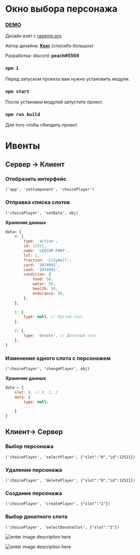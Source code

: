 # Окно выбора персонажа

### [**DEMO**](https://nikakondr.github.io/choiceplayer/)
  

Дизайн взят с [ragemp.pro](https://ragemp.pro/resources/dizajn-interfejsa-vybor-personazha-bez-verstki-dlja-servera-rage-multiplayer.320/)

  

Автор дизайна: **[Keer](https://ragemp.pro/members/keer.4816/)**  *(спасибо большое)*

  

Разработка: discord: **peach#5569**

  

### `npm i`

  

Перед запуском проекта вам нужно установить модули.

  

### `npm start`

  

После установки модулей запустите проект.

  

### `npm run build`

  

Для того чтобы сбилдить проект.

  

# Ивенты

  

## Сервер -> Клиент

  

### Отобразить интерфейс

``('app', 'setComponent', 'choicePlayer')``

  

### Отправка списка слотов

  

``('choicePlayer', 'setData', obj)``

**Хранение данных**

```js
data= {
	0: {
		type: 'active',
		id: 12521,
		name: 'LEECOM PANY',
		lvl: 1,
		fraction: 'CityHall',
		card: '2074991',
		cash: '2074991',
		condition: {
			food: 50,
			water: 50,
			health: 50,
			endurance: 50,
		},
	},

	1: {
		type: null, // Пустой слот
	},

	2: {
		type: 'donate', // Донатный слот
	},
}
```

  ### Изменение одного слота с персонажем

``('choicePlayer', 'changePlayer', obj)``

**Хранение данных**

```js
data = {
	slot: 0, // 0, 1, 2
	data: {
		type: null;
		...
	}
}
```
  
  
  

## Клиент-> Сервер

  

### Выбор персонажа

``('choicePlayer', 'selectPlayer', {"slot":"0","id":12521})``

  

### Удаление персонажа

``('choicePlayer', 'deletePlayer', {"slot":"0","id":12521})``

  

### Создание персонажа

``('choicePlayer', 'createPlayer', {"slot":"1"})``

### Выбор донатного слота

``('choicePlayer', 'selectDonateSlot', {"slot":"2"})``


![enter image description here](https://cdn.discordapp.com/attachments/870735155176800307/942564404917071872/unknown.png)

![enter image description here](https://cdn.discordapp.com/attachments/870735155176800307/942564454313381968/unknown.png)
